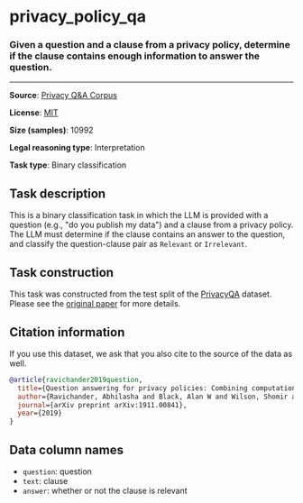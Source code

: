 # privacy_policy_qa

### Given a question and a clause from a privacy policy, determine if the clause contains enough information to answer the question.
---


**Source**: [Privacy Q&A Corpus](https://github.com/AbhilashaRavichander/PrivacyQA_EMNLP)

**License**: [MIT](https://github.com/AbhilashaRavichander/PrivacyQA_EMNLP/blob/master/LICENSE)

**Size (samples)**: 10992

**Legal reasoning type**: Interpretation

**Task type**: Binary classification

## Task description

This is a binary classification task in which the LLM is provided with a question (e.g., "do you publish my data") and a clause from a privacy policy. The LLM must determine if the clause contains an answer to the question, and classify the question-clause pair as `Relevant` or `Irrelevant`.  

## Task construction

This task was constructed from the test split of the [PrivacyQA](https://github.com/AbhilashaRavichander/PrivacyQA_EMNLP) dataset. Please see the [original paper](https://arxiv.org/abs/1911.00841) for more details.

## Citation information
If you use this dataset, we ask that you also cite to the source of the data as well.

```bib
@article{ravichander2019question,
  title={Question answering for privacy policies: Combining computational and legal perspectives},
  author={Ravichander, Abhilasha and Black, Alan W and Wilson, Shomir and Norton, Thomas and Sadeh, Norman},
  journal={arXiv preprint arXiv:1911.00841},
  year={2019}
}
```

## Data column names

- `question`: question
- `text`: clause
- `answer`: whether or not the clause is relevant